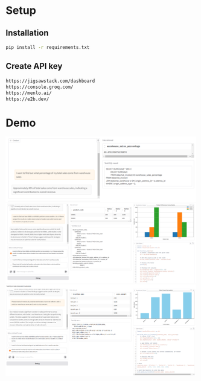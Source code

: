 # Setup
## Installation
```bash
pip install -r requirements.txt
```
## Create API key
```
https://jigsawstack.com/dashboard
https://console.groq.com/
https://menlo.ai/
https://e2b.dev/
```

# Demo
![Prompt 2](images/Prompt2.png)
![Prompt 1](images/Prompt1.png)
![Prompt 3](images/Prompt3.png)

